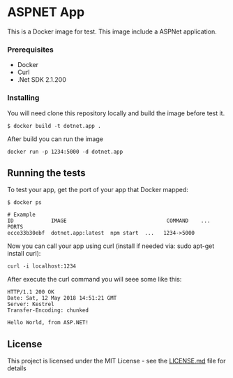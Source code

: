 # ASPNET App

This is a Docker image for test. This image include a ASPNet application.


### Prerequisites

* Docker
* Curl
* .Net SDK 2.1.200



### Installing

You will need clone this repository locally and build the image before test it.

```
$ docker build -t dotnet.app .
```

After build you can run the image

```
docker run -p 1234:5000 -d dotnet.app
```

## Running the tests

To test your app, get the port of your app that Docker mapped:

```
$ docker ps

# Example
ID            IMAGE                                COMMAND    ...   PORTS
ecce33b30ebf  dotnet.app:latest  npm start  ...   1234->5000
```

Now you can call your app using curl (install if needed via: sudo apt-get install curl):

```
curl -i localhost:1234
```

After execute the curl command you will seee some like this:

```
HTTP/1.1 200 OK
Date: Sat, 12 May 2018 14:51:21 GMT
Server: Kestrel
Transfer-Encoding: chunked

Hello World, from ASP.NET!
```

## License

This project is licensed under the MIT License - see the [LICENSE.md](LICENSE.md) file for details
